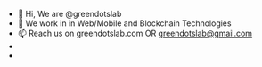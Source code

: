- 👋 Hi, We are @greendotslab
- 👀 We work in in Web/Mobile and Blockchain Technologies
- 📫 Reach us on greendotslab.com OR greendotslab@gmail.com
-                
- 

<!---
greendotslab/greendotslab is a ✨ special ✨ repository because its `README.md` (this file) appears on your GitHub profile.
You can click the Preview link to take a look at your changes.
--->
